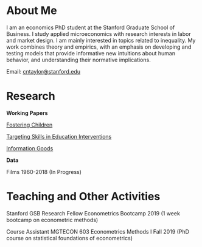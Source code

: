 # About Me

I am an economics PhD student at the Stanford Graduate School of Business. I study applied microeconomics with research interests in labor and market design. I am mainly interested in topics related to inequality. My work combines theory and empirics, with an emphasis on developing and testing models that provide informative new intuitions about human behavior, and understanding their normative implications.

Email: <cntaylor@stanford.edu>

# Research

**Working Papers**

[Fostering Children](./pdfs/foster.pdf)

[Targeting Skills in Education Interventions](./pdfs/educ.pdf)

[Information Goods](./pdfs/info.pdf)


**Data**

Films 1960-2018 (In Progress)

# Teaching and Other Activities

Stanford GSB Research Fellow Econometrics Bootcamp 2019 (1 week bootcamp on econometric methods)

Course Assistant MGTECON 603 Econometrics Methods I Fall 2019 (PhD course on statistical foundations of econometrics)
